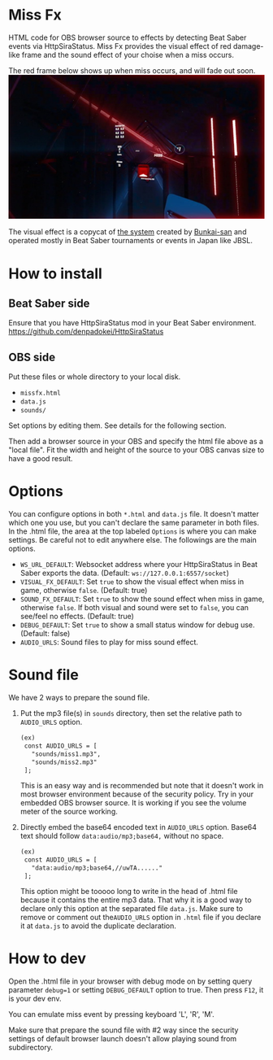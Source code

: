 # Miss Fx
HTML code for OBS browser source to effects by detecting Beat Saber events via HttpSiraStatus.
Miss Fx provides the visual effect of red damage-like frame and the sound effect of your choise when a miss occurs.

The red frame below shows up when miss occurs, and will fade out soon.
![overview](docs/overview.jpg)

The visual effect is a copycat of [the system](https://note.com/human_pipit6071/n/n5e4604175683) created by [Bunkai-san](https://x.com/bunkaiotoko) and operated mostly in Beat Saber tournaments or events in Japan like JBSL.

# How to install
## Beat Saber side
Ensure that you have HttpSiraStatus mod in your Beat Saber environment.
https://github.com/denpadokei/HttpSiraStatus

## OBS side
Put these files or whole directory to your local disk.
- `missfx.html`
- `data.js`
- `sounds/`

Set options by editing them.
See details for the following section.

Then add a browser source in your OBS and specify the html file above as a "local file".
Fit the width and height of the source to your OBS canvas size to have a good result.

# Options
You can configure options in both `*.html` and `data.js` file.
It doesn't matter which one you use, but you can't declare the same parameter in both files.
In the .html file, the area at the top labeled `Options` is where you can make settings. Be careful not to edit anywhere else.
The followings are the main options.

- `WS_URL_DEFAULT`: Websocket address where your HttpSiraStatus in Beat Saber exports the data. (Default: `ws://127.0.0.1:6557/socket`)
- `VISUAL_FX_DEFAULT`: Set `true` to show the visual effect when miss in game, otherwise `false`. (Default: true)
- `SOUND_FX_DEFAULT`: Set `true` to show the sound effect when miss in game, otherwise `false`. If both visual and sound were set to `false`, you can see/feel no effects. (Default: true)
- `DEBUG_DEFAULT`: Set `true` to show a small status window for debug use. (Default: false)
- `AUDIO_URLS`: Sound files to play for miss sound effect.

# Sound file
We have 2 ways to prepare the sound file.

1. Put the mp3 file(s) in `sounds` directory, then set the relative path to `AUDIO_URLS` option.

   ```
   (ex)
    const AUDIO_URLS = [
      "sounds/miss1.mp3",
      "sounds/miss2.mp3"
    ];
   ```

   This is an easy way and is recommended but note that it doesn't work in most browser environment because of the security policy.
   Try in your embedded OBS browser source. It is working if you see the volume meter of the source working.

1. Directly embed the base64 encoded text in `AUDIO_URLS` option.
   Base64 text should follow `data:audio/mp3;base64,` without no space.

   ```
   (ex)
    const AUDIO_URLS = [
      "data:audio/mp3;base64,//uwTA......"
    ];
   ```

   This option might be tooooo long to write in the head of .html file because it contains the entire mp3 data.
   That why it is a good way to declare only this option at the separated file `data.js`.
   Make sure to remove or comment out the`AUDIO_URLS` option in `.html` file if you declare it at `data.js` to avoid the duplicate declaration.

# How to dev
Open the .html file in your browser with debug mode on by setting query parameter `debug=1` or setting `DEBUG_DEFAULT` option to true.
Then press `F12`, it is your dev env.

You can emulate miss event by pressing keyboard 'L', 'R', 'M'.

Make sure that prepare the sound file with #2 way since the security settings of default browser launch doesn't allow playing sound from subdirectory.
